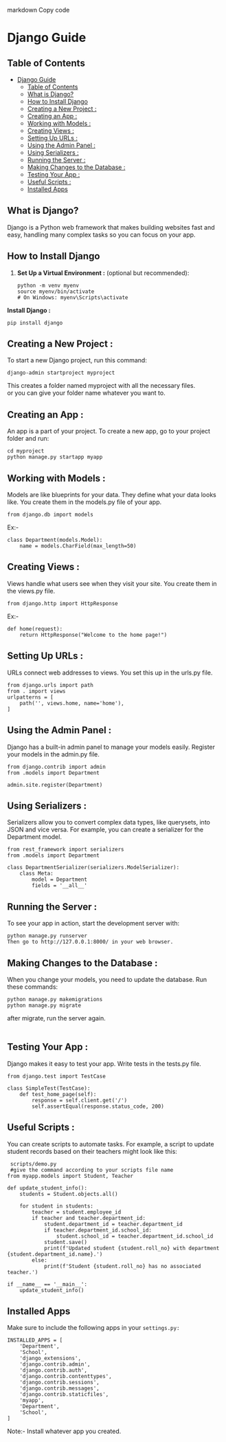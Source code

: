 markdown
Copy code
# Django Guide

## Table of Contents
- [Django Guide](#django-guide)
  - [Table of Contents](#table-of-contents)
  - [What is Django?](#what-is-django)
  - [How to Install Django](#how-to-install-django)
  - [Creating a New Project :](#creating-a-new-project-)
  - [Creating an App :](#creating-an-app-)
  - [Working with Models :](#working-with-models-)
  - [Creating Views :](#creating-views-)
  - [Setting Up URLs :](#setting-up-urls-)
  - [Using the Admin Panel :](#using-the-admin-panel-)
  - [Using Serializers :](#using-serializers-)
  - [Running the Server :](#running-the-server-)
  - [Making Changes to the Database :](#making-changes-to-the-database-)
  - [Testing Your App :](#testing-your-app-)
  - [Useful Scripts :](#useful-scripts-)
  - [Installed Apps](#installed-apps)

## What is Django?
Django is a Python web framework that makes building websites fast and easy, handling many complex tasks so you can focus on your app.

## How to Install Django
1. **Set Up a Virtual Environment :** (optional but recommended):
   ```
   python -m venv myenv
   source myenv/bin/activate  
   # On Windows: myenv\Scripts\activate
   ```
**Install Django :**
```
pip install django
```
## Creating a New Project :
To start a new Django project, run this command:
```
django-admin startproject myproject
```
This creates a folder named myproject with all the necessary files.<br>or you can give your folder name whatever you want to.

## Creating an App :
An app is a part of your project. To create a new app, go to your project folder and run:

```
cd myproject
python manage.py startapp myapp
```
## Working with Models :
Models are like blueprints for your data. They define what your data looks like. You create them in the models.py file of your app.

```
from django.db import models
```
Ex:-
```
class Department(models.Model):
    name = models.CharField(max_length=50)
```

## Creating Views :
Views handle what users see when they visit your site. You create them in the views.py file.
```
from django.http import HttpResponse
```
Ex:-
```
def home(request):
    return HttpResponse("Welcome to the home page!")
```

## Setting Up URLs :
URLs connect web addresses to views. You set this up in the urls.py file.
```
from django.urls import path
from . import views
urlpatterns = [
    path('', views.home, name='home'),
]
```
## Using the Admin Panel :
Django has a built-in admin panel to manage your models easily. Register your models in the admin.py file.
```
from django.contrib import admin
from .models import Department

admin.site.register(Department)
```
## Using Serializers :
Serializers allow you to convert complex data types, like querysets, into JSON and vice versa. For example, you can create a serializer for the Department model.
```
from rest_framework import serializers
from .models import Department

class DepartmentSerializer(serializers.ModelSerializer):
    class Meta:
        model = Department
        fields = '__all__'
```
## Running the Server :
To see your app in action, start the development server with:

```
python manage.py runserver
Then go to http://127.0.0.1:8000/ in your web browser.
```

## Making Changes to the Database :
When you change your models, you need to update the database. Run these commands:
```
python manage.py makemigrations
python manage.py migrate
```
after migrate, run the server again.<br><br>
## Testing Your App :
Django makes it easy to test your app. Write tests in the tests.py file.
```
from django.test import TestCase

class SimpleTest(TestCase):
    def test_home_page(self):
        response = self.client.get('/')
        self.assertEqual(response.status_code, 200)
```
## Useful Scripts :
You can create scripts to automate tasks. For example, a script to update student records based on their teachers might look like this:
```
 scripts/demo.py
 #give the command according to your scripts file name
from myapp.models import Student, Teacher

def update_student_info():
    students = Student.objects.all()
    
    for student in students:
        teacher = student.employee_id
        if teacher and teacher.department_id:
            student.department_id = teacher.department_id
            if teacher.department_id.school_id:
                student.school_id = teacher.department_id.school_id
            student.save()
            print(f'Updated student {student.roll_no} with department {student.department_id.name}.')
        else:
            print(f'Student {student.roll_no} has no associated teacher.')

if __name__ == '__main__':
    update_student_info()
```

## Installed Apps 
Make sure to include the following apps in your `settings.py:`

```
INSTALLED_APPS = [
    'Department',
    'School',
    'django_extensions',
    'django.contrib.admin',
    'django.contrib.auth',
    'django.contrib.contenttypes',
    'django.contrib.sessions',
    'django.contrib.messages',
    'django.contrib.staticfiles',
    'myapp',
    'Department',
    'School',
]
```
Note:- Install whatever  app you created.